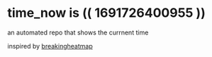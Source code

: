 # time_now is (( 1691726400955 ))

an automated repo that shows the currnent time

inspired by [breakingheatmap](https://github.com/breakingheatmap/breakingheatmap)